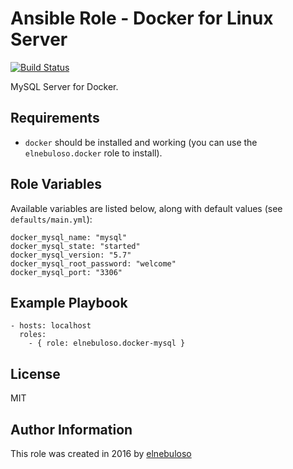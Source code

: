 # Ansible Role - Docker for Linux Server

[![Build Status](https://travis-ci.org/elnebuloso/ansible-role-docker-mysql.svg?branch=master)](https://travis-ci.org/elnebuloso/ansible-role-docker-mysql)

MySQL Server for Docker.

## Requirements

  - `docker` should be installed and working (you can use the `elnebuloso.docker` role to install).

## Role Variables

Available variables are listed below, along with default values (see `defaults/main.yml`):

```
docker_mysql_name: "mysql"
docker_mysql_state: "started"
docker_mysql_version: "5.7"
docker_mysql_root_password: "welcome"
docker_mysql_port: "3306"
```

## Example Playbook

```
- hosts: localhost
  roles:
    - { role: elnebuloso.docker-mysql }
```

##  License

MIT

##  Author Information

This role was created in 2016 by [elnebuloso](https://github.com/elnebuloso/)